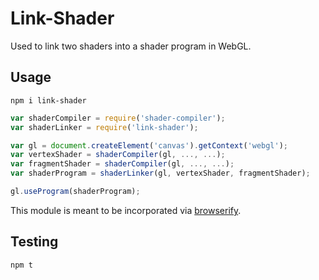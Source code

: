 # Link-Shader
Used to link two shaders into a shader program in WebGL.

## Usage
`npm i link-shader`

```js
var shaderCompiler = require('shader-compiler');
var shaderLinker = require('link-shader');

var gl = document.createElement('canvas').getContext('webgl');
var vertexShader = shaderCompiler(gl, ..., ...);
var fragmentShader = shaderCompiler(gl, ..., ...);
var shaderProgram = shaderLinker(gl, vertexShader, fragmentShader);

gl.useProgram(shaderProgram);
```

This module is meant to be incorporated via [browserify](http://browserify.org/).

## Testing
`npm t`

